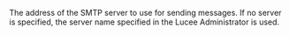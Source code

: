 The address of the SMTP server to use for sending messages. If no server is specified, the
server name specified in the Lucee Administrator is used.
